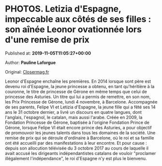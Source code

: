 
# PHOTOS. Letizia d'Espagne, impeccable aux côtés de ses filles : son aînée Leonor ovationnée lors d'une remise de prix

Published at: **2019-11-05T11:05:27+00:00**

Author: **Pauline Laforgue**

Original: [Closermag.fr](https://www.closermag.fr/royautes/photos-letizia-d-espagne-impeccable-aux-cotes-de-ses-filles-son-ainee-leonor-ova-1044931)

Leonor d'Espagne enchaîne les premières. En 2014 lorsque sont père est devenu roi d'Espagne, la jeune princesse a obtenu, en tant qu'héritière à la couronne, le titre de princesse de Gérone en même temps que celui de princesse des Asturies. Un titre qui lui a permis de remettre, en son nom, les Prix Princesse de Gérone, lundi 4 novembre, à Barcelone. Accompagnée de ses parents, Felipe VI et Letizia d'Espagne, la jeune fille qui a fêté ses 14 ans le 31 octobre dernier, a livré un discours en quatre langues, dont l'anglais, l'espagnol, le catalan, mais aussi l'arabe.
Créée en 2009, la Fondation Princesse de Gérone, baptisée à l'origine Fondation Prince de Gérone, lorsque Felipe VI était encore prince des Asturies, a pour objectif de promouvoir les jeunes talents dans tous les domaines de la société. Une remise de prix qui se déroule d'ordinaire à Barcelone, où le roi et sa famille ont été accueilli par des manifestations à leur encontre. Et pour cause : depuis son allocution télévisée du 3 octobre 2017 au cours de laquelle il avait accusé les dirigeants indépendantistes catalans de vouloir "proclamer illégalement l'indépendance", le roi d'Espagne n'y est plus le bienvenu.
